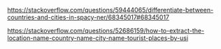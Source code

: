 https://stackoverflow.com/questions/59444065/differentiate-between-countries-and-cities-in-spacy-ner/68345017#68345017

https://stackoverflow.com/questions/52686159/how-to-extract-the-location-name-country-name-city-name-tourist-places-by-usi